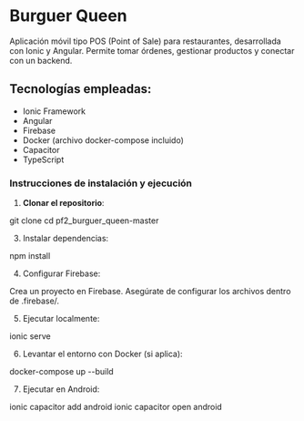# Burguer Queen

Aplicación móvil tipo POS (Point of Sale) para restaurantes, desarrollada con Ionic y Angular. Permite tomar órdenes, gestionar productos y conectar con un backend.

## Tecnologías empleadas:

- Ionic Framework
- Angular
- Firebase
- Docker (archivo docker-compose incluido)
- Capacitor
- TypeScript

### Instrucciones de instalación y ejecución

1. **Clonar el repositorio**:

git clone <URL-del-repositorio>
cd pf2_burguer_queen-master

3. Instalar dependencias:

npm install

4. Configurar Firebase:

Crea un proyecto en Firebase.
Asegúrate de configurar los archivos dentro de .firebase/.

5. Ejecutar localmente:

ionic serve


6. Levantar el entorno con Docker (si aplica):

docker-compose up --build

7. Ejecutar en Android:

ionic capacitor add android
ionic capacitor open android

